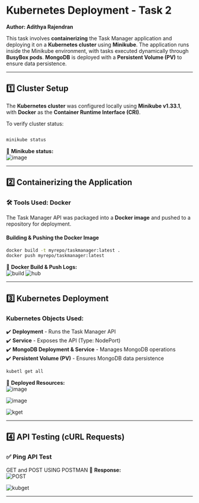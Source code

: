 
# **Kubernetes Deployment - Task 2**  
**Author: Adithya Rajendran**  

This task involves **containerizing** the Task Manager application and deploying it on a **Kubernetes cluster** using **Minikube**. The application runs inside the Minikube environment, with tasks executed dynamically through **BusyBox pods**. **MongoDB** is deployed with a **Persistent Volume (PV)** to ensure data persistence.  

---

## **1️⃣ Cluster Setup**  

The **Kubernetes cluster** was configured locally using **Minikube v1.33.1**, with **Docker** as the **Container Runtime Interface (CRI)**.  

To verify cluster status:  
```bash

minikube status
```
📌 **Minikube status:**  
![image](https://github.com/user-attachments/assets/0e12e894-92b6-4d24-8270-46be7a20fb15)

---

## **2️⃣ Containerizing the Application**  

### **🛠️ Tools Used: Docker**  

The Task Manager API was packaged into a **Docker image** and pushed to a repository for deployment.  

#### **Building & Pushing the Docker Image**  
```bash
docker build -t myrepo/taskmanager:latest .
docker push myrepo/taskmanager:latest
```
📌 **Docker Build & Push Logs:**  
![build](https://github.com/user-attachments/assets/a1d4b024-cd3a-46f8-b6d9-51e635af8204)
 ![hub](https://github.com/user-attachments/assets/bf7fab06-9cf1-4f7e-8fa5-17656b9df600)
 

---

## **3️⃣ Kubernetes Deployment**  

### **Kubernetes Objects Used:**  
✔️ **Deployment** - Runs the Task Manager API  
✔️ **Service** - Exposes the API (Type: NodePort)  
✔️ **MongoDB Deployment & Service** - Manages MongoDB operations  
✔️ **Persistent Volume (PV)** - Ensures MongoDB data persistence  

```bash
kubetl get all
```
📌 **Deployed Resources:**  
![image](https://github.com/user-attachments/assets/8a632e2d-e3f0-4675-9f6f-c1d84af1d4de)


![image](https://github.com/user-attachments/assets/75568b72-75ca-4fa3-87d5-a1d906d1635e)

![kget](https://github.com/user-attachments/assets/be52bc1d-bbbf-4843-986b-108d21bceca5)

---

## **4️⃣ API Testing (cURL Requests)**  

### **✅ Ping API Test**  

GET and POST USING POSTMAN
📌 **Response:**  
![POST](https://github.com/user-attachments/assets/38c00511-de4c-4f6e-8792-853bc2182e23)

![kubget](https://github.com/user-attachments/assets/f53c66da-519b-4921-baa9-167947877a7a)



---

